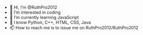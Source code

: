 - 👋 Hi, I’m @RuthPro2012
- 👀 I’m interested in coding
- 🌱 I’m currently learning JavaScript
- 💞️ I know Python, C++, HTML, CSS, Java
- 📫 How to reach me is to issue me on RuthPro2012/RuthPro2012

<!---
RuthPro2012/RuthPro2012 is a ✨ special ✨ repository because its `README.md` (this file) appears on your GitHub profile.
You can click the Preview link to take a look at your changes.
--->
